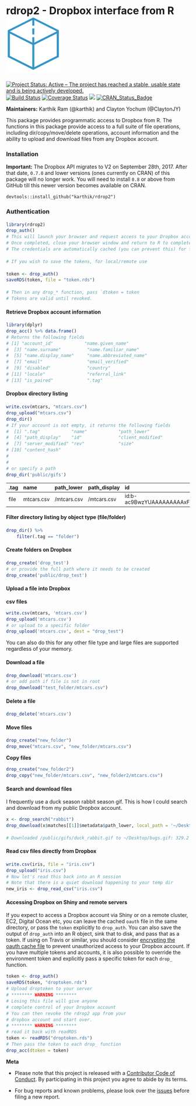 # rdrop2 - Dropbox interface from R  ![a_box](drop_thumbnail.png)  



[![Project Status: Active – The project has reached a stable, usable state and is being actively developed.](http://www.repostatus.org/badges/latest/active.svg)](http://www.repostatus.org/#active)
 [![Build Status](https://travis-ci.org/karthik/rdrop2.svg)](https://travis-ci.org/karthik/rdrop2)  [![Coverage Status](https://coveralls.io./repos/karthik/rdrop2/badge.svg)](https://coveralls.io/r/karthik/rdrop2) [![](http://cranlogs.r-pkg.org/badges/rdrop2)](http://cran.rstudio.com/web/packages/rdrop2/index.html)  [![CRAN_Status_Badge](http://www.r-pkg.org/badges/version/rdrop2)](http://cran.r-project.org/web/packages/rdrop2)

__Maintainers:__ Karthik Ram (@karthik) and Clayton Yochum (@ClaytonJY)


This package provides programmatic access to Dropbox from R. The functions in this package provide access to a full suite of file operations, including dir/copy/move/delete operations, account information and the ability to upload and download files from any Dropbox account.  


### Installation  

**Important:** The Dropbox API migrates to V2 on September 28th, 2017. After that date, `0.7.0` and lower versions (ones currently on CRAN) of this package will no longer work. You will need to install `0.8` or above from GitHub till this newer version becomes available on CRAN.

```
devtools::install_github("karthik/rdrop2")
```

### Authentication

```r
library(rdrop2)
drop_auth()
# This will launch your browser and request access to your Dropbox account. You will be prompted to log in if you aren't already logged in.
# Once completed, close your browser window and return to R to complete authentication. 
# The credentials are automatically cached (you can prevent this) for future use.

# If you wish to save the tokens, for local/remote use

token <- drop_auth()
saveRDS(token, file = "token.rds")

# Then in any drop_* function, pass `dtoken = token
# Tokens are valid until revoked.

```

#### Retrieve Dropbox account information

```r
library(dplyr)
drop_acc() %>% data.frame()
# Returns the following fields
# [1] "account_id"            "name.given_name"      
#  [3] "name.surname"          "name.familiar_name"   
#  [5] "name.display_name"     "name.abbreviated_name"
#  [7] "email"                 "email_verified"       
#  [9] "disabled"              "country"              
# [11] "locale"                "referral_link"        
# [13] "is_paired"             ".tag"        
```

#### Dropbox directory listing

```r
write.csv(mtcars, "mtcars.csv")
drop_upload("mtcars.csv")
drop_dir()
# If your account is not empty, it returns the following fields
#  [1] ".tag"            "name"            "path_lower"     
#  [4] "path_display"    "id"              "client_modified"
#  [7] "server_modified" "rev"             "size"           
# [10] "content_hash"   
#
# 
# or specify a path
drop_dir('public/gifs')
```

|.tag |name       |path_lower  |path_display |id                        |client_modified      |server_modified      |rev          | size|content_hash                                                     |
|:----|:----------|:-----------|:------------|:-------------------------|:--------------------|:--------------------|:------------|----:|:----------------------------------------------------------------|
|file |mtcars.csv |/mtcars.csv |/mtcars.csv  |id:b-ac9BwzYUAAAAAAAAAxFQ |2017-09-27T16:21:56Z |2017-09-27T16:21:57Z |691634207848 | 1783|8c00dcec5f3e6bf58a42dcf354f0d5199a43567e88a9d80291bd2b85f53a54a5 |

#### Filter directory listing by object type (file/folder)

```r
drop_dir() %>% 
    filter(.tag == "folder")
```

#### Create folders on Dropbox


```r
drop_create('drop_test')
# or provide the full path where it needs to be created
drop_create('public/drop_test')
```

#### Upload a file into Dropbox

__csv files__  
```r
write.csv(mtcars, 'mtcars.csv')
drop_upload('mtcars.csv')
# or upload to a specific folder
drop_upload('mtcars.csv', dest = "drop_test")
```

You can also do this for any other file type and large files are supported regardless of your memory.


#### Download a file

```r
drop_download('mtcars.csv')
# or add path if file is not in root
drop_download("test_folder/mtcars.csv")
```

#### Delete a file

```r
drop_delete('mtcars.csv')
```

#### Move files

```r
drop_create("new_folder")
drop_move("mtcars.csv", "new_folder/mtcars.csv")
```

__Copy files__

```r
drop_create("new_folder2")
drop_copy("new_folder/mtcars.csv", "new_folder2/mtcars.csv")
```


#### Search and download files

I frequently use a duck season rabbit season gif. This is how I could search and download from my public Dropbox account. 

```r
x <- drop_search("rabbit")
drop_download(x$matches[[1]]$metadata$path_lower, local_path = '~/Desktop/bugs.gif')

# Downloaded /public/gifs/duck_rabbit.gif to ~/Desktop/bugs.gif: 329.2 Kb on disk
```

####  Read csv files directly from Dropbox

```r
write.csv(iris, file = "iris.csv")
drop_upload("iris.csv")
# Now let's read this back into an R session
# Note that there is a quiet download happening to your temp dir
new_iris <- drop_read_csv("iris.csv")
```

#### Accessing Dropbox on Shiny and remote servers

If you expect to access a Dropbox account via Shiny or on a remote cluster, EC2, Digital Ocean etc, you can leave the cached `oauth` file in the same directory, or pass the `token` explicitly to `drop_auth`. You can also save the output of `drop_auth` into an R object, sink that to disk, and pass that as a token. If using on Travis or similar, you should consider [encrypting the oauth cache file](http://docs.travis-ci.com/user/encrypting-files/) to prevent unauthorized access to your Dropbox account. If you have multiple tokens and accounts, it is also possible to override the environment token and explicitly pass a specific token for each `drop_` function.

```r
token <- drop_auth()
saveRDS(token, "droptoken.rds")
# Upload droptoken to your server
# ******** WARNING ********
# Losing this file will give anyone 
# complete control of your Dropbox account
# You can then revoke the rdrop2 app from your
# dropbox account and start over.
# ******** WARNING ********
# read it back with readRDS
token <- readRDS("droptoken.rds")
# Then pass the token to each drop_ function
drop_acc(dtoken = token)
```


__Meta__

* Please note that this project is released with a [Contributor Code of Conduct](CONDUCT.md). By participating in this project you agree to abide by its terms.

* For bug reports and known problems, please look over the [issues](https://github.com/karthik/rdrop2/issues) before filing a new report.
